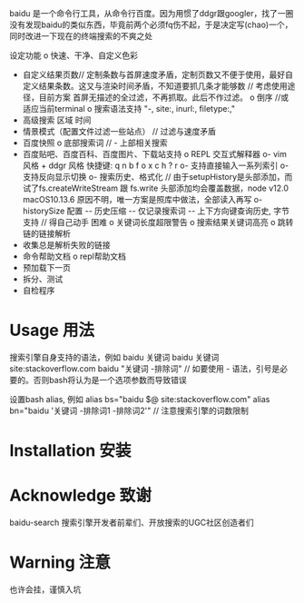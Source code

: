 baidu 是一个命令行工具，从命令行百度。因为用惯了ddgr跟googler，找了一圈没有发现baidu的类似东西，毕竟前两个必须fq伤不起，于是决定写(chao)一个，同时改进一下现在的终端搜索的不爽之处

设定功能
o 快速、干净、自定义色彩
- 自定义结果页数// 定制条数与首屏速度矛盾，定制页数又不便于使用，最好自定义结果条数。这又与渲染时间矛盾，不知道要抓几条才能够数
                // 考虑使用途径，目前方案 首屏无描述的全过滤，不再抓取。此后不作过滤。
o 倒序 //或适应当前terminal
o 搜索语法支持 "-, site:, inurl:, filetype:,"
- 高级搜索 区域 时间
- 情景模式（配置文件过滤一些站点） // 过滤与速度矛盾
- 百度快照
o 底部搜索词
// - 上部相关搜索
- 百度贴吧、百度百科、百度图片、下载站支持 
o REPL 交互式解释器
o- vim 风格 + ddgr 风格 快捷键: q n b f o x c h ? r
o- 支持直接输入一系列索引
o- 支持反向显示切换
o-  搜索历史、格式化 // 由于setupHistory是头部添加，而试了fs.createWriteStream 跟 fs.write 头部添加均会覆盖数据，node v12.0 macOS10.13.6 原因不明，唯一方案是照库中做法，全部读入再写
o- historySize 配置
-- 历史压缩
-- 仅记录搜索词
-- 上下方向键查询历史, 字节支持 // 得自己动手 困难
o 关键词长度超限警告
o 搜索结果关键词高亮
o 跳转链的链接解析
- 收集总是解析失败的链接
- 命令帮助文档
o repl帮助文档
- 预加载下一页
- 拆分、测试
- 自检程序

# Usage 用法

搜索引擎自身支持的语法，例如
baidu 关键词
baidu 关键词 site:stackoverflow.com
baidu "关键词 -排除词"  // 如要使用 - 语法，引号是必要的。否则bash将认为是一个选项参数而导致错误

设置bash alias, 例如
alias bs="baidu $@ site:stackoverflow.com"
alias bn="baidu '关键词 -排除词1 -排除词2'" // 注意搜索引擎的词数限制


# Installation 安装

# Acknowledge 致谢

baidu-search
搜索引擎开发者前辈们、开放搜索的UGC社区创造者们

# Warning 注意
也许会挂，谨慎入坑
